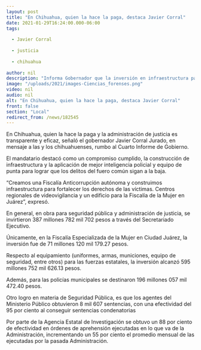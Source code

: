 ```yaml
---
layout: post
title: "En Chihuahua, quien la hace la paga, destaca Javier Corral"
date: 2021-01-29T16:24:00.000-06:00
tags:
  
  - Javier Corral
  
  - justicia
  
  - chihuahua
  
author: nil
description: "Informa Gobernador que la inversión en infraestructura para seguridad y administración de justicia alcanzó 387.7 millones de pesos, mientras que para el equipamiento de las fuerzas estatales se destinaron 595.7 millones"
image: "/uploads/2021/images-Ciencias_forenses.png"
video: nil
audio: nil
alt: "En Chihuahua, quien la hace la paga, destaca Javier Corral"
front: false
section: "Local"
redirect_from: /news/182545
---
```


En Chihuahua, quien la hace la paga y la administración de justicia es transparente y eficaz, señaló el gobernador Javier Corral Jurado, en mensaje a las y los chihuahuenses, rumbo al Cuarto Informe de Gobierno.

El mandatario destacó como un compromiso cumplido, la construcción de infraestructura y la aplicación de mejor inteligencia policial y equipo de punta para lograr que los delitos del fuero común sigan a la baja.

“Creamos una Fiscalía Anticorrupción autónoma y construimos infraestructura para fortalecer los derechos de las víctimas. Centros regionales de videovigilancia y un edificio para la Fiscalía de la Mujer en Juárez”, expresó.

En general, en obra para seguridad pública y administración de justicia, se invirtieron 387 millones 782 mil 702 pesos a través del Secretariado Ejecutivo.

Únicamente, en la Fiscalía Especializada de la Mujer en Ciudad Juárez, la inversión fue de 71 millones 120 mil 179.27 pesos.

Respecto al equipamiento (uniformes, armas, municiones, equipo de seguridad, entre otros) para las fuerzas estatales, la inversión alcanzó 595 millones 752 mil 626.13 pesos.

Además, para las policías municipales se destinaron 196 millones 057 mil 472.40 pesos.

Otro logro en materia de Seguridad Pública, es que los agentes del Ministerio Público obtuvieron 8 mil 607 sentencias, con una efectividad del 95 por ciento al conseguir sentencias condenatorias

Por parte de la Agencia Estatal de Investigación se obtuvo un 88 por ciento de efectividad en órdenes de aprehensión ejecutadas en lo que va de la Administración, incrementando un 55 por ciento el promedio mensual de las ejecutadas por la pasada Administración.